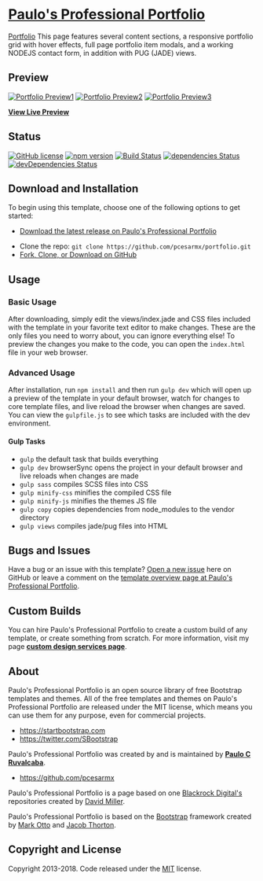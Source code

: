 # [Paulo's Professional Portfolio](https://github.com/pcesarmx/portfolio/)

[Portfolio](https://github.com/pcesarmx/portfolio/) This page features several content sections, a responsive portfolio grid with hover effects, full page portfolio item modals, and a working NODEJS contact form, in addition with PUG (JADE) views.

## Preview

[![Portfolio Preview1](https://github.com/pcesarmx/portfolio/assets/imgs/preview1.jpg)](https://github.com/pcesarmx/portfolio/)
[![Portfolio Preview2](https://github.com/pcesarmx/portfolio/assets/imgs/preview2.jpg)](https://github.com/pcesarmx/portfolio/)
[![Portfolio Preview3](https://github.com/pcesarmx/portfolio/assets/imgs/preview3.jpg)](https://github.com/pcesarmx/portfolio/)

**[View Live Preview](https://LIVE_URL.COM/)**

## Status

[![GitHub license](https://img.shields.io/badge/license-MIT-blue.svg)](https://github.com/pcesarmx/portfolio/master/LICENSE)
[![npm version](https://img.shields.io/npm/v/startbootstrap-agency.svg)](https://www.npmjs.com/package/startbootstrap-agency)
[![Build Status](https://travis-ci.org/BlackrockDigital/startbootstrap-agency.svg?branch=master)](https://travis-ci.org/BlackrockDigital/startbootstrap-agency)
[![dependencies Status](https://david-dm.org/BlackrockDigital/startbootstrap-agency/status.svg)](https://david-dm.org/BlackrockDigital/startbootstrap-agency)
[![devDependencies Status](https://david-dm.org/BlackrockDigital/startbootstrap-agency/dev-status.svg)](https://david-dm.org/BlackrockDigital/startbootstrap-agency?type=dev)

## Download and Installation

To begin using this template, choose one of the following options to get started:
* [Download the latest release on Paulo's Professional Portfolio](https://github.com/pcesarmx/portfolio/)
<!-- * Install via npm: `npm i startbootstrap-agency` -->
* Clone the repo: `git clone https://github.com/pcesarmx/portfolio.git`
* [Fork, Clone, or Download on GitHub](https://github.com/pcesarmx/portfolio)

## Usage

### Basic Usage

After downloading, simply edit the views/index.jade and CSS files included with the template in your favorite text editor to make changes. These are the only files you need to worry about, you can ignore everything else! To preview the changes you make to the code, you can open the `index.html` file in your web browser.

### Advanced Usage

After installation, run `npm install` and then run `gulp dev` which will open up a preview of the template in your default browser, watch for changes to core template files, and live reload the browser when changes are saved. You can view the `gulpfile.js` to see which tasks are included with the dev environment.

#### Gulp Tasks

- `gulp` the default task that builds everything
- `gulp dev` browserSync opens the project in your default browser and live reloads when changes are made
- `gulp sass` compiles SCSS files into CSS
- `gulp minify-css` minifies the compiled CSS file
- `gulp minify-js` minifies the themes JS file
- `gulp copy` copies dependencies from node_modules to the vendor directory
- `gulp views` compiles jade/pug files into HTML

## Bugs and Issues

Have a bug or an issue with this template? [Open a new issue](https://github.com/pcesarmx/portfolio/issues) here on GitHub or leave a comment on the [template overview page at Paulo's Professional Portfolio](http://LIVE_URL.COM/).

## Custom Builds

You can hire Paulo's Professional Portfolio to create a custom build of any template, or create something from scratch. For more information, visit my page **[custom design services page](https://LIVE_URL.COM/)**.

## About

Paulo's Professional Portfolio is an open source library of free Bootstrap templates and themes. All of the free templates and themes on Paulo's Professional Portfolio are released under the MIT license, which means you can use them for any purpose, even for commercial projects.

* https://startbootstrap.com
* https://twitter.com/SBootstrap

Paulo's Professional Portfolio was created by and is maintained by **[Paulo C Ruvalcaba](http://LIVE_URL.COM/)**.

* https://github.com/pcesarmx

Paulo's Professional Portfolio is a page based on one [Blackrock Digital's](https://github.com/BlackrockDigital/startbootstrap-agency/) repositories created by [David Miller](https://github.com/davidtmiller/).

Paulo's Professional Portfolio is based on the [Bootstrap](http://getbootstrap.com/) framework created by [Mark Otto](https://twitter.com/mdo) and [Jacob Thorton](https://twitter.com/fat).


## Copyright and License

Copyright 2013-2018. Code released under the [MIT](https://github.com/pcesarmx/portfolio/master/LICENSE) license.
